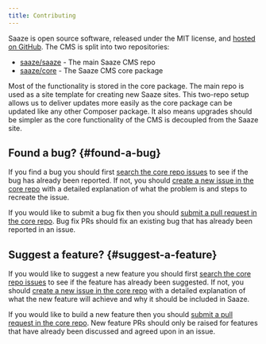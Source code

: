 ```yaml
---
title: Contributing
---
```


Saaze is open source software, released under the MIT license, and [hosted on GitHub](https://github.com/Saaze). The CMS is split into two repositories:

* [saaze/saaze](https://github.com/Saaze/saaze) - The main Saaze CMS repo
* [saaze/core](https://github.com/Saaze/core) - The Saaze CMS core package

Most of the functionality is stored in the core package. The main repo is used as a site template for creating new Saaze sites. This two-repo setup allows us to deliver updates more easily as the core package can be updated like any other Composer package. It also means upgrades should be simpler as the core functionality of the CMS is decoupled from the Saaze site.

## Found a bug? {#found-a-bug}

If you find a bug you should first [search the core repo issues](https://github.com/Saaze/core/issues) to see if the bug has already been reported. If not, you should [create a new issue in the core repo](https://github.com/Saaze/core/issues) with a detailed explanation of what the problem is and steps to recreate the issue.

If you would like to submit a bug fix then you should [submit a pull request in the core repo](https://github.com/Saaze/core/pulls). Bug fix PRs should fix an existing bug that has already been reported in an issue.

## Suggest a feature? {#suggest-a-feature}

If you would like to suggest a new feature you should first [search the core repo issues](https://github.com/Saaze/core/issues) to see if the feature has already been suggested. If not, you should [create a new issue in the core repo](https://github.com/Saaze/core/issues) with a detailed explanation of what the new feature will achieve and why it should be included in Saaze.

If you would like to build a new feature then you should [submit a pull request in the core repo](https://github.com/Saaze/core/pulls). New feature PRs should only be raised for features that have already been discussed and agreed upon in an issue.
